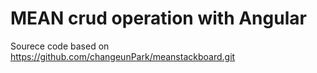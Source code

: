 # MEAN crud operation with Angular 
Sourece code based on https://github.com/changeunPark/meanstackboard.git
